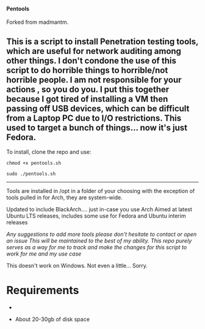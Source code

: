 #### Pentools

Forked from madmantm.

This is a script to install Penetration testing tools, which are useful for network auditing among other things. I don't condone the use of this script to do horrible things to horrible/not horrible people. I am not responsible for your actions , so you do you.
I put this together because I got tired of installing a VM then passing off USB devices, which can be difficult from a Laptop PC due to I/O restrictions. This used to target a bunch of things... now it's just Fedora.
---
To install, clone the repo and use:
```
chmod +x pentools.sh

sudo ./pentools.sh

```
---
Tools are installed in /opt in a folder of your choosing with the exception of tools pulled in for Arch, they are system-wide.

Updated to include BlackArch.... just in-case you use Arch
Aimed at latest Ubuntu LTS releases, includes some use for Fedora and Ubuntu interim releases

*Any suggestions to add more tools please don't hesitate to contact or open an issue*
*This will be maintained to the best of my ability.*
*This repo purely serves as a way for me to track and make the changes for this script to work for me and my use case*

This doesn't work on Windows. Not even a little... Sorry.

Requirements
====================
- ~~~An OS built around the same time as Ubuntu 18.04~~~ Fedora
- About 20-30gb of disk space
